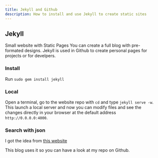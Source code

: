 ```yaml
---
title: Jekyll and Github
description: How to install and use Jekyll to create static sites
---
```


## Jekyll

Small website with Static Pages
You can create a full blog with pre-formated designs.
Jekyll is used in Github to create personal pages for projects or for develpers.

### Install

Run `sudo gem install jekyll`

### Local

Open a terminal, go to the website repo with `cd` and type `jekyll serve -w`.
This launch a local server and now you can modify files and see the changes directly in your browser at the default address `http://0.0.0.0:4000`.

### Search with json

I got the idea from [this website](http://mathayward.com/jekyll-search)

This blog uses it so you can have a look at my repo on Github.
